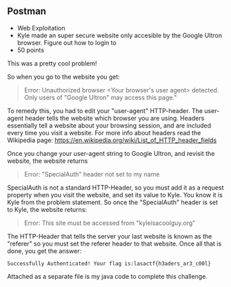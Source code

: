 ## Postman
* Web Exploitation
* Kyle made an super secure website only accesible by the Google Ultron browser. Figure out how to login to <link>
* 50 points


This was a pretty cool problem!

So when you go to the website you get:
>Error: Unauthorized browser <Your browser's user agent> detected. Only users of "Google Ultron" may access this page."

To remedy this, you had to edit your "user-agent" HTTP-header. The user-agent header tells the website which browser you are using. Headers essentially tell a website about your browsing session, and are included every time you visit a website. 
For more info about headers read the Wikipedia page: <https://en.wikipedia.org/wiki/List_of_HTTP_header_fields>

Once you change your user-agent string to Google Ultron, and revisit the website, the website returns
>Error: "SpecialAuth" header not set to my name

SpecialAuth is not a standard HTTP-Header, so you must add it as a request property when you visit the website, and set its value to Kyle.
You know it is Kyle from the problem statement.
So once the "SpecialAuth" header is set to Kyle, the website returns:

>Error: This site must be accessed from "kyleisacoolguy.org"

The HTTP-Header that tells the server your last website is known as the "referer" so you must set the referer header to that website.
Once all that is done, you get the answer:

    Successfully Authenticated! Your flag is:lasactf{h3aders_ar3_c00l}

Attached as a separate file is my java code to complete this challenge. 
